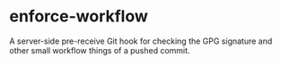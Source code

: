 # enforce-workflow #

A server-side pre-receive Git hook for checking the GPG signature and
other small workflow things of a pushed commit.
